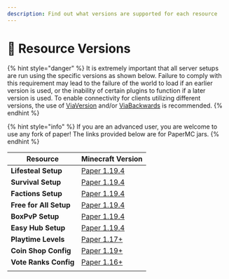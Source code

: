 ```yaml
---
description: Find out what versions are supported for each resource
---
```


# 💾 Resource Versions

{% hint style="danger" %}
It is extremely important that all server setups are run using the specific versions as shown below. Failure to comply with this requirement may lead to the failure of the world to load if an earlier version is used, or the inability of certain plugins to function if a later version is used. To enable connectivity for clients utilizing different versions, the use of [ViaVersion](https://hangar.papermc.io/ViaVersion/ViaVersion) and/or [ViaBackwards](https://hangar.papermc.io/ViaVersion/ViaBackwards) is recommended.
{% endhint %}

{% hint style="info" %}
If you are an advanced user, you are welcome to use any fork of paper! The links provided below are for PaperMC jars.
{% endhint %}

| Resource               | Minecraft Version                                                        |
| ---------------------- | ------------------------------------------------------------------------ |
| **Lifesteal Setup**    | [Paper 1.19.4](https://serverjars.com/api/fetchJar/servers/paper/1.19.4) |
| **Survival Setup**     | [Paper 1.19.4](https://serverjars.com/api/fetchJar/servers/paper/1.19.4) |
| **Factions Setup**     | [Paper 1.19.4](https://serverjars.com/api/fetchJar/servers/paper/1.19.4) |
| **Free for All Setup** | [Paper 1.19.4](https://serverjars.com/api/fetchJar/servers/paper/1.19.4) |
| **BoxPvP Setup**       | [Paper 1.19.4](https://serverjars.com/api/fetchJar/servers/paper/1.19.4) |
| **Easy Hub Setup**     | [Paper 1.19.4](https://serverjars.com/api/fetchJar/servers/paper/1.19.4) |
| **Playtime Levels**    | [Paper 1.17+](https://papermc.io/downloads/all)                          |
| **Coin Shop Config**   | [Paper 1.19+](https://papermc.io/downloads/all)                          |
| **Vote Ranks Config**  | [Paper 1.16+](https://papermc.io/downloads/all)                          |
|                        |                                                                          |

